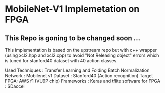 # MobileNet-V1 Implemetation on FPGA


## This Repo is goning to be changed soon ...

This implementation is based on the upstream repo but with c++ wrapper (using xcl2.hpp and xcl2.cpp) to avoid "Not Releasing object" errors which is tuned for stanford40 dataset with 40 action classes.


Used Techniques : Transfer Learning and Folding Batch Normalization 
Network : Mobilenet v1
Dataset : Stanford40 (Action recognition)
Target FPGA: AWS f1 (VU9P chip)
Frameworks : Keras and tflite
software for FPGA : SDaccel
